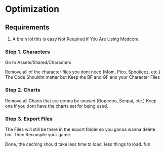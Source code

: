 # Optimization

## Requirements
1. A brain lol this is easy
Not Required If You Are Using Modcore.


### Step 1. Characters

Go to Assets/Shared/Characters

Remove all of the character files you dont need (Mom, Pico, Spookeez, etc.)
The Code Shouldnt matter but Keep the BF and GF and your Character Files


### Step 2. Charts

Remove all Charts that are gonna be unused (Bopeebo, Senpai, etc.)
Keep one if you dont have the charts set for being used.


### Step 3. Export Files

The Files will still be there in the export folder so you gonna wanna delete bin. Then Recompile your game.

Done, the caching should take less time to load, less things to load. fun.
